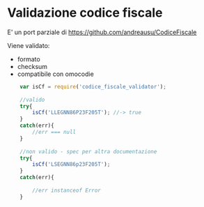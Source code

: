 # Validazione codice fiscale

E' un port parziale di https://github.com/andreausu/CodiceFiscale

Viene validato:

* formato
* checksum
* compatibile con omocodie

```javascript
    var isCf = require('codice_fiscale_validator');
    
    //valido
    try{
        isCf('LLEGNN86P23F205T'); //-> true
    }
    catch(err){
        //err === null
    }
    
    //non valido - spec per altra documentazione
    try{
        isCf('LSEGNN86p23F205T'); 
    }
    catch(err){
        
        //err instanceof Error
    }
```
